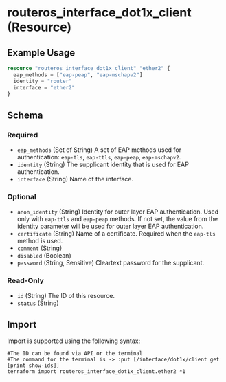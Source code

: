 # routeros_interface_dot1x_client (Resource)


## Example Usage
```terraform
resource "routeros_interface_dot1x_client" "ether2" {
  eap_methods = ["eap-peap", "eap-mschapv2"]
  identity = "router"
  interface = "ether2"
}
```

<!-- schema generated by tfplugindocs -->
## Schema

### Required

- `eap_methods` (Set of String) A set of EAP methods used for authentication: `eap-tls`, `eap-ttls`, `eap-peap`, `eap-mschapv2`.
- `identity` (String) The supplicant identity that is used for EAP authentication.
- `interface` (String) Name of the interface.

### Optional

- `anon_identity` (String) Identity for outer layer EAP authentication. Used only with `eap-ttls` and `eap-peap` methods. If not set, the value from the identity parameter will be used for outer layer EAP authentication.
- `certificate` (String) Name of a certificate. Required when the `eap-tls` method is used.
- `comment` (String)
- `disabled` (Boolean)
- `password` (String, Sensitive) Cleartext password for the supplicant.

### Read-Only

- `id` (String) The ID of this resource.
- `status` (String)

## Import
Import is supported using the following syntax:
```shell
#The ID can be found via API or the terminal
#The command for the terminal is -> :put [/interface/dot1x/client get [print show-ids]]
terraform import routeros_interface_dot1x_client.ether2 *1
```
